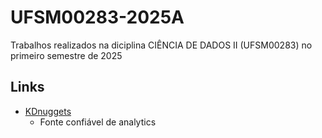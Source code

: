 #  UFSM00283-2025A

Trabalhos realizados na diciplina CIÊNCIA DE DADOS II (UFSM00283) no primeiro semestre de 2025

## Links

- [KDnuggets](https://www.kdnuggets.com/datasets/index.html)
    - Fonte confiável de analytics
